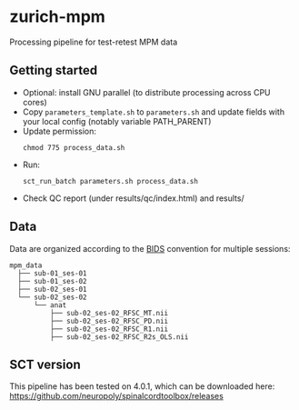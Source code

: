 # zurich-mpm
Processing pipeline for test-retest MPM data

## Getting started

- Optional: install GNU parallel (to distribute processing across CPU cores)
- Copy `parameters_template.sh` to `parameters.sh` and update fields with your local config (notably variable PATH_PARENT)
- Update permission:
  ~~~
  chmod 775 process_data.sh
  ~~~
- Run:
  ~~~
  sct_run_batch parameters.sh process_data.sh
  ~~~
- Check QC report (under results/qc/index.html) and results/

## Data

Data are organized according to the [BIDS](https://bids.neuroimaging.io/) convention for multiple sessions:
~~~
mpm_data
  ├── sub-01_ses-01
  ├── sub-01_ses-02
  ├── sub-02_ses-01
  └── sub-02_ses-02
      └── anat
          ├── sub-02_ses-02_RFSC_MT.nii
          ├── sub-02_ses-02_RFSC_PD.nii
          ├── sub-02_ses-02_RFSC_R1.nii
          ├── sub-02_ses-02_RFSC_R2s_OLS.nii
~~~

## SCT version

This pipeline has been tested on 4.0.1, which can be downloaded here:
https://github.com/neuropoly/spinalcordtoolbox/releases
